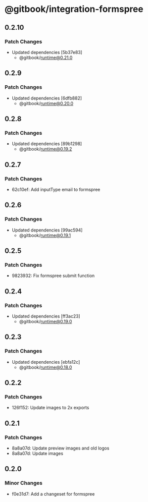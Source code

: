 # @gitbook/integration-formspree

## 0.2.10

### Patch Changes

- Updated dependencies [5b37e83]
    - @gitbook/runtime@0.21.0

## 0.2.9

### Patch Changes

- Updated dependencies [6dfb882]
    - @gitbook/runtime@0.20.0

## 0.2.8

### Patch Changes

- Updated dependencies [89b1298]
    - @gitbook/runtime@0.19.2

## 0.2.7

### Patch Changes

- 62c10ef: Add inputType email to formspree

## 0.2.6

### Patch Changes

- Updated dependencies [99ac594]
    - @gitbook/runtime@0.19.1

## 0.2.5

### Patch Changes

- 9823932: Fix formspree submit function

## 0.2.4

### Patch Changes

- Updated dependencies [ff3ac23]
    - @gitbook/runtime@0.19.0

## 0.2.3

### Patch Changes

- Updated dependencies [ebfa12c]
    - @gitbook/runtime@0.18.0

## 0.2.2

### Patch Changes

- 126f152: Update images to 2x exports

## 0.2.1

### Patch Changes

- 8a8a07d: Update preview images and old logos
- 8a8a07d: Update images

## 0.2.0

### Minor Changes

- f0e31d7: Add a changeset for formspree
